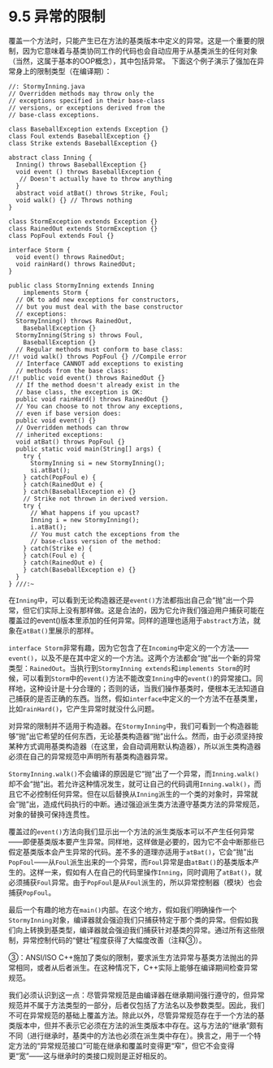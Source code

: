 # 9.5 异常的限制


覆盖一个方法时，只能产生已在方法的基类版本中定义的异常。这是一个重要的限制，因为它意味着与基类协同工作的代码也会自动应用于从基类派生的任何对象（当然，这属于基本的OOP概念），其中包括异常。
下面这个例子演示了强加在异常身上的限制类型（在编译期）：

```
//: StormyInning.java
// Overridden methods may throw only the
// exceptions specified in their base-class
// versions, or exceptions derived from the
// base-class exceptions.

class BaseballException extends Exception {}
class Foul extends BaseballException {}
class Strike extends BaseballException {}

abstract class Inning {
  Inning() throws BaseballException {}
  void event () throws BaseballException {
   // Doesn't actually have to throw anything
  }
  abstract void atBat() throws Strike, Foul;
  void walk() {} // Throws nothing
}

class StormException extends Exception {}
class RainedOut extends StormException {}
class PopFoul extends Foul {}

interface Storm {
  void event() throws RainedOut;
  void rainHard() throws RainedOut;
}

public class StormyInning extends Inning
    implements Storm {
  // OK to add new exceptions for constructors,
  // but you must deal with the base constructor
  // exceptions:
  StormyInning() throws RainedOut,
    BaseballException {}
  StormyInning(String s) throws Foul,
    BaseballException {}
  // Regular methods must conform to base class:
//! void walk() throws PopFoul {} //Compile error
  // Interface CANNOT add exceptions to existing
  // methods from the base class:
//! public void event() throws RainedOut {}
  // If the method doesn't already exist in the
  // base class, the exception is OK:
  public void rainHard() throws RainedOut {}
  // You can choose to not throw any exceptions,
  // even if base version does:
  public void event() {}
  // Overridden methods can throw
  // inherited exceptions:
  void atBat() throws PopFoul {}
  public static void main(String[] args) {
    try {
      StormyInning si = new StormyInning();
      si.atBat();
    } catch(PopFoul e) {
    } catch(RainedOut e) {
    } catch(BaseballException e) {}
    // Strike not thrown in derived version.
    try {
      // What happens if you upcast?
      Inning i = new StormyInning();
      i.atBat();
      // You must catch the exceptions from the
      // base-class version of the method:
    } catch(Strike e) {
    } catch(Foul e) {
    } catch(RainedOut e) {
    } catch(BaseballException e) {}
  }
} ///:~
```

在`Inning`中，可以看到无论构造器还是`event()`方法都指出自己会“抛”出一个异常，但它们实际上没有那样做。这是合法的，因为它允许我们强迫用户捕获可能在覆盖过的event()版本里添加的任何异常。同样的道理也适用于`abstract`方法，就象在`atBat()`里展示的那样。

`interface Storm`非常有趣，因为它包含了在`Incoming`中定义的一个方法——`event()`，以及不是在其中定义的一个方法。这两个方法都会“抛”出一个新的异常类型：`RainedOut`。当执行到`StormyInning extends`和`implements Storm`的时候，可以看到`Storm`中的`event()`方法不能改变`Inning`中的`event()`的异常接口。同样地，这种设计是十分合理的；否则的话，当我们操作基类时，便根本无法知道自己捕获的是否正确的东西。当然，假如`interface`中定义的一个方法不在基类里，比如`rainHard()`，它产生异常时就没什么问题。

对异常的限制并不适用于构造器。在`StormyInning`中，我们可看到一个构造器能够“抛”出它希望的任何东西，无论基类构造器“抛”出什么。然而，由于必须坚持按某种方式调用基类构造器（在这里，会自动调用默认构造器），所以派生类构造器必须在自己的异常规范中声明所有基类构造器异常。

`StormyInning.walk()`不会编译的原因是它“抛”出了一个异常，而`Inning.walk()`却不会“抛”出。若允许这种情况发生，就可让自己的代码调用`Inning.walk()`，而且它不必控制任何异常。但在以后替换从`Inning`派生的一个类的对象时，异常就会“抛”出，造成代码执行的中断。通过强迫派生类方法遵守基类方法的异常规范，对象的替换可保持连贯性。

覆盖过的`event()`方法向我们显示出一个方法的派生类版本可以不产生任何异常——即便基类版本要产生异常。同样地，这样做是必要的，因为它不会中断那些已假定基类版本会产生异常的代码。差不多的道理亦适用于`atBat()`，它会“抛”出`PopFoul`——从`Foul`派生出来的一个异常，而`Foul`异常是由`atBat()`的基类版本产生的。这样一来，假如有人在自己的代码里操作`Inning`，同时调用了`atBat()`，就必须捕获`Foul`异常。由于`PopFoul`是从`Foul`派生的，所以异常控制器（模块）也会捕获`PopFoul`。

最后一个有趣的地方在`main()`内部。在这个地方，假如我们明确操作一个`StormyInning`对象，编译器就会强迫我们只捕获特定于那个类的异常。但假如我们向上转换到基类型，编译器就会强迫我们捕获针对基类的异常。通过所有这些限制，异常控制代码的“健壮”程度获得了大幅度改善（注释③）。

③：ANSI/ISO C++施加了类似的限制，要求派生方法异常与基类方法抛出的异常相同，或者从后者派生。在这种情况下，C++实际上能够在编译期间检查异常规范。

我们必须认识到这一点：尽管异常规范是由编译器在继承期间强行遵守的，但异常规范并不属于方法类型的一部分，后者仅包括了方法名以及参数类型。因此，我们不可在异常规范的基础上覆盖方法。除此以外，尽管异常规范存在于一个方法的基类版本中，但并不表示它必须在方法的派生类版本中存在。这与方法的“继承”颇有不同（进行继承时，基类中的方法也必须在派生类中存在）。换言之，用于一个特定方法的“异常规范接口”可能在继承和覆盖时变得更“窄”，但它不会变得更“宽”——这与继承时的类接口规则是正好相反的。
